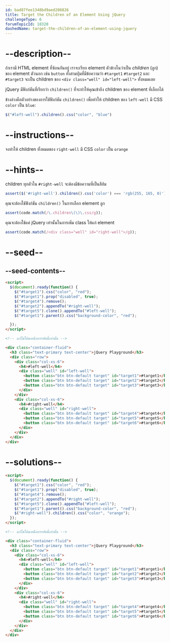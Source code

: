 ```yaml
---
id: bad87fee1348bd9aed208826
title: Target the Children of an Element Using jQuery
challengeType: 6
forumTopicId: 18320
dashedName: target-the-children-of-an-element-using-jquery
---
```


# --description--

ถ้าเรามี HTML element ที่ซ้อนกันอยู่ เราจะเรียก element ตัวข้างในว่าเป็น <dfn>children</dfn> (ลูก) ของ element ตัวนอก 
เช่น `button` ทั้งสามปุ่มที่มีข้อความว่า `#target1` `#target2` และ `#target3` จะเป็น children ของ `<div class="well" id="left-well">` ทั้งหมดเลย

jQuery มีฟังก์ชันที่เรียกว่า `children()` ที่จะทำให้คุณเข้าถึง children ของ element ที่เลือกได้

ข้างล่างคือตัวอย่างของการใช้ฟังก์ชัน `children()` เพื่อทำให้ children ของ `left-well` มี CSS `color` เป็น `blue`:

```js
$("#left-well").children().css("color", "blue")
```

# --instructions--

จงทำให้ children ทั้งหมดของ `right-well` มี CSS `color` เป็น `orange`

# --hints--

children ทุกตัวใน `#right-well` จะต้องมีข้อความที่เป็นสีส้ม

```js
assert($('#right-well').children().css('color') === 'rgb(255, 165, 0)');
```

คุณจะต้องใช้ฟังก์ชัน `children()` ในการเลือก element ลูก

```js
assert(code.match(/\.children\(\)\.css/g));
```

คุณจะต้องใช้แค่ jQuery เท่านั้นในการเพิ่ม class ให้แก่ element


```js
assert(code.match(/<div class="well" id="right-well">/g));
```

# --seed--

## --seed-contents--

```html
<script>
  $(document).ready(function() {
    $("#target1").css("color", "red");
    $("#target1").prop("disabled", true);
    $("#target4").remove();
    $("#target2").appendTo("#right-well");
    $("#target5").clone().appendTo("#left-well");
    $("#target1").parent().css("background-color", "red");

  });
</script>

<!-- แก้ไขโค้ดเหนือบรรทัดนี้เท่านั้น -->

<div class="container-fluid">
  <h3 class="text-primary text-center">jQuery Playground</h3>
  <div class="row">
    <div class="col-xs-6">
      <h4>#left-well</h4>
      <div class="well" id="left-well">
        <button class="btn btn-default target" id="target1">#target1</button>
        <button class="btn btn-default target" id="target2">#target2</button>
        <button class="btn btn-default target" id="target3">#target3</button>
      </div>
    </div>
    <div class="col-xs-6">
      <h4>#right-well</h4>
      <div class="well" id="right-well">
        <button class="btn btn-default target" id="target4">#target4</button>
        <button class="btn btn-default target" id="target5">#target5</button>
        <button class="btn btn-default target" id="target6">#target6</button>
      </div>
    </div>
  </div>
</div>
```

# --solutions--

```html
<script>
  $(document).ready(function() {
    $("#target1").css("color", "red");
    $("#target1").prop("disabled", true);
    $("#target4").remove();
    $("#target2").appendTo("#right-well");
    $("#target5").clone().appendTo("#left-well");
    $("#target1").parent().css("background-color", "red");
    $("#right-well").children().css("color", "orange");
  });
</script>

<!-- แก้ไขโค้ดเหนือบรรทัดนี้เท่านั้น -->

<div class="container-fluid">
  <h3 class="text-primary text-center">jQuery Playground</h3>
  <div class="row">
    <div class="col-xs-6">
      <h4>#left-well</h4>
      <div class="well" id="left-well">
        <button class="btn btn-default target" id="target1">#target1</button>
        <button class="btn btn-default target" id="target2">#target2</button>
        <button class="btn btn-default target" id="target3">#target3</button>
      </div>
    </div>
    <div class="col-xs-6">
      <h4>#right-well</h4>
      <div class="well" id="right-well">
        <button class="btn btn-default target" id="target4">#target4</button>
        <button class="btn btn-default target" id="target5">#target5</button>
        <button class="btn btn-default target" id="target6">#target6</button>
      </div>
    </div>
  </div>
</div>
```
